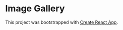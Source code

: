 # Image Gallery

This project was bootstrapped with [Create React App](https://github.com/facebook/create-react-app).
